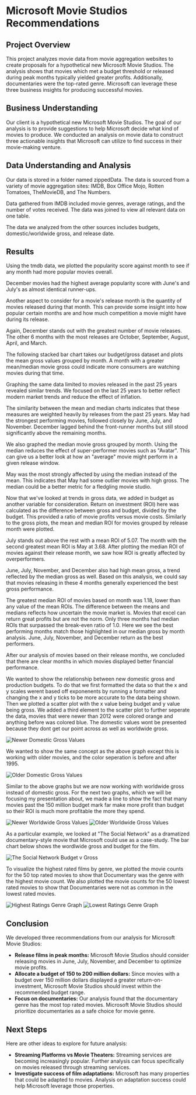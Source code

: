 # Microsoft Movie Studios Recommendations

## Project Overview

This project analyzes movie data from movie aggregation websites to create proposals for a hypothetical new Microsoft Movie Studios. The analysis shows that movies which met a budget threshold or released during peak months typically yielded greater profits. Additionally, documentaries were the top-rated genre. Microsoft can leverage these three business insights for producing successful movies.

## Business Understanding

Our client is a hypothetical new Microsoft Movie Studios. The goal of our analysis is to provide suggestions to help Microsoft decide what kind of movies to produce. We conducted an analysis on movie data to construct three actionable insights that Microsoft can utilize to find success in their movie-making venture.

## Data Understanding and Analysis

Our data is stored in a folder named zippedData. The data is sourced from a variety of movie aggregation sites: IMDB, Box Office Mojo, Rotten Tomatoes, TheMovieDB, and The Numbers. 

Data gathered from IMDB included movie genres, average ratings, and the number of votes received. The data was joined to view all relevant data on one table. 

The data we analyzed from the other sources includes budgets, domestic/worldwide gross, and release date.

## Results

Using the tmdb data, we plotted the popularity score against month to see if any month had more popular movies overall.

December movies had the highest average popularity score with June's and July's as almost identical runner-ups.

Another aspect to consider for a movie's release month is the quantity of movies released during that month. This can provide some insight into how popular certain months are and how much competition a movie might have during its release.

Again, December stands out with the greatest number of movie releases. The other 6 months with the most releases are October, September, August, April, and March.

The following stacked bar chart takes our budget/gross dataset and plots the mean gross values grouped by month. A month with a greater mean/median movie gross could indicate more consumers are watching movies during that time.

Graphing the same data limited to movies released in the past 25 years revealed similar trends. We focused on the last 25 years to better reflect modern market trends and reduce the effect of inflation.

The similarity between the mean and median charts indicates that these measures are weighted heavily by releases from the past 25 years. May had the strongest performing movies, followed closely by June, July, and November. December lagged behind the front-runner months but still stood significantly above the remaining months.

We also graphed the median movie gross grouped by month. Using the median reduces the effect of super-performer movies such as "Avatar". This can give us a better look at how an "average" movie might perform in a given release window.

May was the most strongly affected by using the median instead of the mean. This indicates that May had some outlier movies with high gross. The median could be a better metric for a fledgling movie studio. 

Now that we've looked at trends in gross data, we added in budget as another variable for consideration. Return on investment (ROI) here was calculated as the difference between gross and budget, divided by the budget. This provided a ratio of movie profits versus movie costs. Similarly to the gross plots, the mean and median ROI for movies grouped by release month were plotted.

July stands out above the rest with a mean ROI of 5.07. The month with the second greatest mean ROI is May at 3.68. After plotting the median ROI of movies against their release month, we saw how ROI is greatly affected by overperformers.

June, July, November, and December also had high mean gross, a trend reflected by the median gross as well. Based on this analysis, we could say that movies releasing in these 4 months generally experienced the best gross performance. 

The greatest median ROI of movies based on month was 1.18, lower than any value of the mean ROIs. The difference between the means and medians reflects how uncertain the movie market is. Movies that excel can return great profits but are not the norm. Only three months had median ROIs that surpassed the break-even ratio of 1.0.  Here we see the best performing months match those highlighted in our median gross by month analysis. June, July, November, and December return as the best performers.

After our analysis of movies based on their release months, we concluded that there are clear months in which movies displayed better financial performance.

We wanted to show the relationship between new domestic gross and production budgets. To do that we first formatted the data
so that the x and y scales werent based off exponenents by running a formatter and changing the x and y ticks to be more
accurate to the data being shown. Then we plotted a scatter plot with the x value being budget and y value being gross.
We added a third element to the scatter plot to further seperate the data, movies that were newer than 2012 were colored
orange and anything before was colored blue. The domestic values wont be presented because they dont get our point across as well as worldwide gross.

![Newer Domestic Gross Values](new_domestic.png)

We wanted to show the same concept as the above graph except this is working with older movies, and the color seperation is before and after 1995.

![Older Domestic Gross Values](old_domestic.png)

Similar to the above graphs but we are now working with worldwide gross instead of domestic gross. For the next two graphs, which we will be focusing my presentation about, we made a line to show the fact that many movies past the 150 million budget mark far make more profit than budget so their ROI is much more profitable the more they spend.

![Newer Worldwide Gross Values](new_worldwide.png)
![Older Worldwide Gross Values](old_worldwide.png)

As a particular example, we looked at "The Social Network" as a dramatized documentary-style movie that Microsoft could use as a case-study. The bar chart below shows the wordlwide gross and budget for the film. 

![The Social Network Budget v Gross](Tech_movies.png)

To visualize the highest rated films by genre, we plotted the movie counts for the 50 top rated movies to show that Documentary was the genre with the highest movie count. We also plotted the movie counts for the 50 lowest rated movies to show that Documentaries were not as common in the lowest rated movies.

![Highest Ratings Genre Graph](highest_genre_graph.png)
![Lowest Ratings Genre Graph](lowest_genre_graph.png)


## Conclusion

We developed three recommendations from our analysis for Microsoft Movie Studios:
- **Release films in peak months:** Microsoft Movie Studios should consider releasing movies in June, July, November, and December to optimize movie profits.
- **Allocate a budget of 150 to 200 million dollars:** Since movies with a budget over 150 million dollars displayed a greater return-on-investment, Microsoft Movie Studios should invest within the recommended budget range.
- **Focus on documentaries:** Our analysis found that the documentary genre has the most top rated movies. Microsoft Movie Studios should prioritize documentaries as a safe choice for movie genre.

## Next Steps

Here are other ideas to explore for future analysis:

- **Streaming Platforms vs Movie Theaters:** Streaming services are becoming increasingly popular. Further analysis can focus specifically on movies released through streaming services.
- **Investigate success of film adaptations:** Microsoft has many properties that could be adapted to movies. Analysis on adaptation success could help Microsoft leverage those properties.


